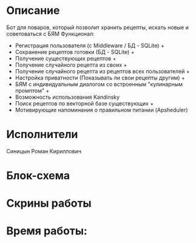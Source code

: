 # Описание
Бот для поваров, который позволит хранить рецепты, искать новые и советоваться с БЯМ
Функционал:
- Регистрация пользователя (с Middleware / БД - SQLite) +
- Сохранение рецептов готовки (БД - SQLite) + 
- Получение существующих рецептов + 
- Получение случайного рецепта из своих +
- Получение случайного рецепта из рецептов всех пользователей +
- Настройка приватности (Показывать ли свои рецепты другим) +
- БЯМ с индивидуальным диалогом со встроенным "кулинарным промптом" +
- Возможность использования Kandinsky
- Поиск рецептов по векторной базе существующих +
- Мотивирующие напоминания о правильном питании (Apsheduler)

# Исполнители
Синицын Роман Кириллович

# Блок-схема

# Скрины работы

# Время работы:

